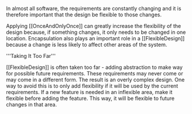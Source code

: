 

In almost all software, the requirements are constantly changing and it is therefore important that the design be flexible to those changes.

Applying [[OnceAndOnlyOnce]] can greatly increase the flexibility of the design because, if something changes, it only needs to be changed in one location. Encapsulation also plays an important role in a [[FlexibleDesign]] because a change is less likely to affect other areas of the system.


'''Taking It Too Far'''

[[FlexibleDesign]] is often taken too far - adding abstraction to make way for possible future requirements. These requirements may never come or may come in a different form. The result is an overly complex design. One way to avoid this is to only add flexibility if it will be used by the current requirements. If a new feature is needed in an inflexible area, make it flexible before adding the feature. This way, it will be flexible to future changes in that area.